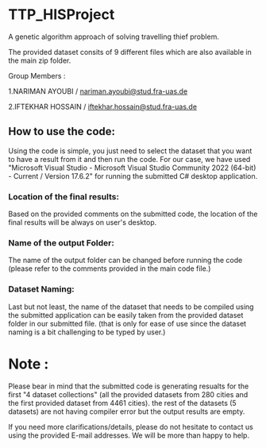 # TTP_HISProject 

 A genetic algorithm approach of solving travelling thief problem.

 The provided dataset consits of 9 different files which are also available in the main zip folder.

 Group Members :
 
 1.NARIMAN AYOUBI / nariman.ayoubi@stud.fra-uas.de

 2.IFTEKHAR HOSSAIN / iftekhar.hossain@stud.fra-uas.de

 ## How to use the code:

 Using the code is simple, you just need to select the dataset that you want to have a result from it and then run the code.
 For our case, we have used "Microsoft Visual Studio - Microsoft Visual Studio Community 2022 (64-bit) - Current / Version 17.6.2" for running the submitted C# desktop application.
 ### Location of the final results:

 Based on the provided comments on the submitted code, the location of the final results will be always on user's desktop.
 ### Name of the output Folder:

 The name of the output folder can be changed before running the code (please refer to the comments provided in the main code file.)
 ### Dataset Naming:
 Last but not least, the name of the dataset that needs to be compiled using the submitted application can be easily taken from the provided dataset folder in our submitted file. (that is only for ease of use since the dataset naming is a bit challenging to be typed by user.)

 # Note :

 Please bear in mind that the submitted code is generating resualts for the first "4 dataset collections" (all the provided datasets from 280 cities and the first provided dataset from 4461 cities). the rest of the datasets (5 datasets) are not having compiler error but the output results are empty.

 If you need more clarifications/details, please do not hesitate to contact us using the provided E-mail addresses. We will be more than happy to help.